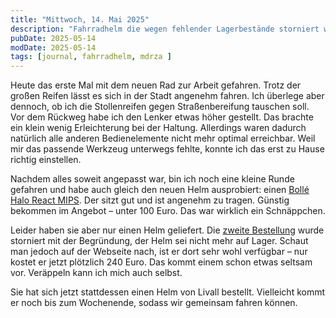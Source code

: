 ```yaml
---
title: "Mittwoch, 14. Mai 2025"
description: "Fahrradhelm die wegen fehlender Lagerbestände storniert wurde aber trotzdem verfügbar sind."
pubDate: 2025-05-14
modDate: 2025-05-14
tags: [journal, fahrradhelm, mdrza ]
---
```


Heute das erste Mal mit dem neuen Rad zur Arbeit gefahren.
Trotz der großen Reifen lässt es sich in der Stadt angenehm fahren.
Ich überlege aber dennoch, ob ich die Stollenreifen gegen Straßenbereifung tauschen soll.
Vor dem Rückweg habe ich den Lenker etwas höher gestellt.
Das brachte ein klein wenig Erleichterung bei der Haltung.
Allerdings waren dadurch natürlich alle anderen Bedienelemente nicht mehr optimal erreichbar.
Weil mir das passende Werkzeug unterwegs fehlte, konnte ich das erst zu Hause richtig einstellen.

Nachdem alles soweit angepasst war, bin ich noch eine kleine Runde gefahren
und habe auch gleich den neuen Helm ausprobiert:
einen [Bollé Halo React MIPS](https://www.bolle.com/nl/bike-helmets/bike-helmets/halo-react-mips-88476.html).
Der sitzt gut und ist angenehm zu tragen.
Günstig bekommen im Angebot – unter 100 Euro. Das war wirklich ein Schnäppchen.

Leider haben sie aber nur einen Helm geliefert.
Die [zweite Bestellung](/blog/samstag-10-mai-2025/) wurde storniert mit der Begründung, der Helm sei nicht mehr auf Lager.
Schaut man jedoch auf der Webseite nach, ist er dort sehr wohl verfügbar –
nur kostet er jetzt plötzlich 240 Euro.
Das kommt einem schon etwas seltsam vor.
Veräppeln kann ich mich auch selbst.

Sie hat sich jetzt stattdessen einen Helm von Livall bestellt.
Vielleicht kommt er noch bis zum Wochenende,
sodass wir gemeinsam fahren können.
